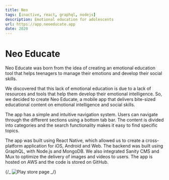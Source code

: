```yaml
---
title: Neo
tags: [inactive, react, graphql, nodejs]
description: Emotional education for adolescents
url: https://app.neoeducate.app
date: 2020
---
```


# Neo Educate

Neo Educate was born from the idea of ​​creating an emotional education tool that helps teenagers to manage their emotions and develop their social skills.

We discovered that this lack of emotional education is due to a lack of resources and tools that help them develop their emotional intelligence. So, we decided to create Neo Educate, a mobile app that delivers bite-sized educational content on emotional intelligence and social skills.

The app has a simple and intuitive navigation system. Users can navigate through the different sections using a bottom tab bar. The content is divided into categories and the search functionality makes it easy to find specific topics.

The app was built using React Native, which allowed us to create a cross-platform application for iOS, Android and Web. The backend was built using GraphQL, with Node.js and MongoDB. We also integrated Sanity CMS and Mux to optimize the delivery of images and videos to users. The app is hosted on AWS and the code is stored on GitHub.

{/_ ![Play store page](../images/neo--screenshot_store.png) _/}
